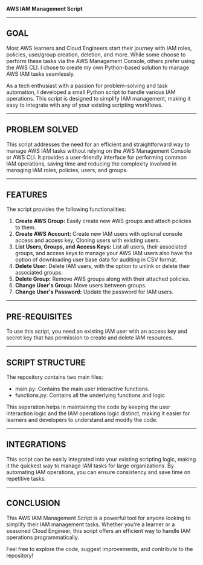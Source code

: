 **AWS IAM Management Script**

-------------------------------------------------
**GOAL**
-------------------------------------------------
Most AWS learners and Cloud Engineers start their journey with IAM roles, policies, user/group creation, deletion, and more. 
While some choose to perform these tasks via the AWS Management Console, others prefer using the AWS CLI. I chose to create my own Python-based solution to manage AWS IAM tasks seamlessly.

As a tech enthusiast with a passion for problem-solving and task automation, I developed a small Python script to handle various IAM operations. 
This script is designed to simplify IAM management, making it easy to integrate with any of your existing scripting workflows.

-------------------------------------------------
**PROBLEM SOLVED**
-------------------------------------------------
This script addresses the need for an efficient and straightforward way to manage AWS IAM tasks without relying on the AWS Management Console or AWS CLI. 
It provides a user-friendly interface for performing common IAM operations, saving time and reducing the complexity involved in managing IAM roles, policies, users, and groups.

-------------------------------------------------
**FEATURES**
-------------------------------------------------
The script provides the following functionalities:

1. **Create AWS Group:** Easily create new AWS groups and attach policies to them.
2. **Create AWS Account:** Create new IAM users with optional console access and access key, Cloning users with existing users.
3. **List Users, Groups, and Access Keys:** List all users, their associated groups, and access keys to manage your AWS IAM users also have the option of downloading user base data for auditing in CSV format.
4. **Delete User:** Delete IAM users, with the option to unlink or delete their associated groups.
5. **Delete Group:** Remove AWS groups along with their attached policies.
6. **Change User's Group:** Move users between groups.
7. **Change User's Password:** Update the password for IAM users.

-------------------------------------------------
**PRE-REQUISITES**
-------------------------------------------------
To use this script, you need an existing IAM user with an access key and secret key that has permission to create and delete IAM resources.

-------------------------------------------------
**SCRIPT STRUCTURE**
-------------------------------------------------
The repository contains two main files:

- main.py: Contains the main user interactive functions.
- functions.py: Contains all the underlying functions and logic

This separation helps in maintaining the code by keeping the user interaction logic and the IAM operations logic distinct, making it easier for learners and developers to understand and modify the code.

-------------------------------------------------
**INTEGRATIONS**
-------------------------------------------------
This script can be easily integrated into your existing scripting logic, making it the quickest way to manage IAM tasks for large organizations. By automating IAM operations, you can ensure consistency and save time on repetitive tasks.

-------------------------------------------------
**CONCLUSION**
-------------------------------------------------
This AWS IAM Management Script is a powerful tool for anyone looking to simplify their IAM management tasks. Whether you're a learner or a seasoned Cloud Engineer, this script offers an efficient way to handle IAM operations programmatically.

Feel free to explore the code, suggest improvements, and contribute to the repository!

